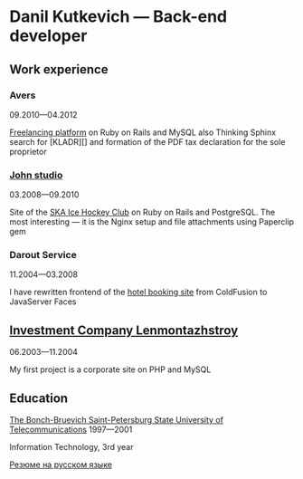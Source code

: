 # Danil Kutkevich — Back-end developer

## Work experience

### Avers

09.2010—04.2012

[Freelancing platform][] on Ruby on Rails and MySQL
also Thinking Sphinx search for [KLADR][] and
formation of the PDF tax declaration for the sole proprietor

[Freelancing platform]: http://prohq.ru
[КЛАДР]: https://ru.wikipedia.org/wiki/Классификатор_адресов_Российской_Федерац

### [John studio][]

03.2008—09.2010

Site of the [SKA Ice Hockey Club][] on Ruby on Rails and PostgreSQL.
The most interesting — it is the Nginx setup and file attachments
using Paperclip gem

[John studio]: https://john.ru
[SKA Ice Hockey Club]: https://ska.ru

### Darout Service

11.2004—03.2008

I have rewritten frontend of the [hotel booking site][]
from ColdFusion to JavaServer Faces

[Darout Service]: http://darout.ru
[hotel booking site]: http://hotelguide.com

## [Investment Company Lenmontazhstroy][]

06.2003—11.2004

My first project is a corporate site on PHP and MySQL

[Investment Company Lenmontazhstroy]: https://lmsic.com

## Education

[The Bonch-Bruevich Saint-Petersburg State University of Telecommunications][] 1997—2001

Information Technology, 3rd year

[The Bonch-Bruevich Saint-Petersburg State University of Telecommunications]: https://sut.ru

[Резюме на русском языке](./CV.ru.md#readme)
